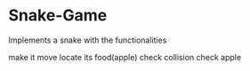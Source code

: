 # Snake-Game

Implements a snake with the functionalities

make it move
locate its food(apple)
check collision
check apple
